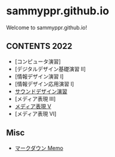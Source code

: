 # sammyppr.github.io

Welcome to sammyppr.github.io!

## CONTENTS 2022

- [コンピュータ演習]
- [デジタルデザイン基礎演習 II]
- [情報デザイン演習 I]
- [情報デザイン応用演習 I]
- [サウンドデザイン演習](2022/SoundDesign/index.md)
- [メディア表現 III]
- [メディア表現 V](2022/MediaRepresentationV/index.md)
- [メディア表現 VI]

## Misc

- [マークダウン Memo](./markdown_memo.md)
